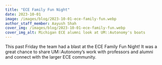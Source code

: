 ```yaml
---
title: "ECE Family Fun Night"
date: 2023-10-01
image: /images/blog/2023-10-01-ece-family-fun.webp
author_staff_member: Aayush Shah
cover_img: /images/blog/2023-10-01-ece-family-fun.webp
cover_img_alt: Michigan ECE alumni look at UM::Autonomy's boats
---
```


This past Friday the team had a blast at the ECE Family Fun Night! It was a great chance to share UM::Autonomy’s work with professors and alumni and connect with the larger ECE community. 
